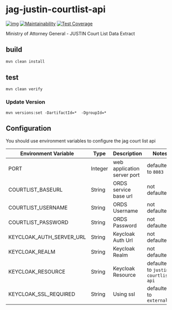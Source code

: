 
# jag-justin-courtlist-api

[![img](https://img.shields.io/badge/Lifecycle-Experimental-339999)](https://github.com/bcgov/repomountie/blob/master/doc/lifecycle-badges.md) 
[![Maintainability](https://api.codeclimate.com/v1/badges/689bc526eb193c7602d6/maintainability)](https://codeclimate.com/github/bcgov/jag-justin-courtlist-api/maintainability)
[![Test Coverage](https://api.codeclimate.com/v1/badges/689bc526eb193c7602d6/test_coverage)](https://codeclimate.com/github/bcgov/jag-justin-courtlist-api/test_coverage)

Ministry of Attorney General - JUSTIN Court List Data Extract

## build

```bash
mvn clean install
```

## test

```
mvn clean verify
```

### Update Version

```
mvn versions:set -DartifactId=*  -DgroupId=*
```

## Configuration

You should use environment variables to configure the jag court list api

| Environment Variable            | Type    | Description                                  | Notes                          |
| ------------------------------- | ------- | -------------------------------------------- | ------------------------------ |
| PORT                            | Integer | web application server port                  | defaulted to `8083`            |
| COURTLIST_BASEURL               | String  | ORDS service base url                        | not defaulted                  |
| COURTLIST_USERNAME              | String  | ORDS Username                                | not defaulted                  |
| COURTLIST_PASSWORD              | String  | ORDS Password                                | not defaulted                  |
| KEYCLOAK_AUTH_SERVER_URL        | String  | Keycloak Auth Url                            | not defaulted                  |
| KEYCLOAK_REALM                  | String  | Keycloak Realm                               | not defaulted                  |
| KEYCLOAK_RESOURCE               | String  | Keycloak Resource                            | defaulted to `justin-courtlist-api` |
| KEYCLOAK_SSL_REQUIRED           | String  | Using ssl                                    | defaulted to `external`        |

